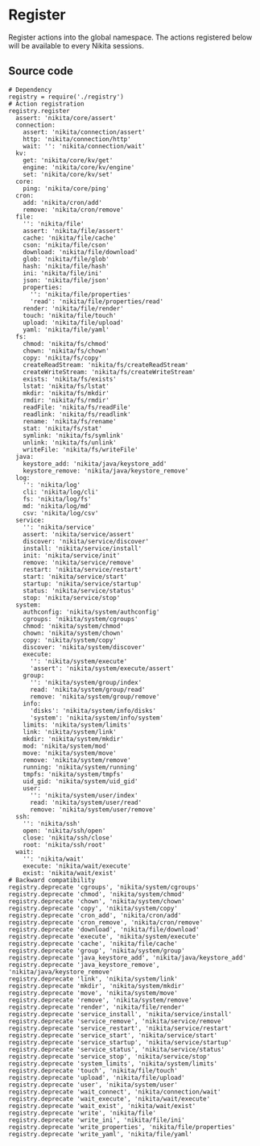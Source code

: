 
# Register

Register actions into the global namespace. The actions registered below will be
available to every Nikita sessions.

## Source code

    # Dependency
    registry = require('./registry')
    # Action registration
    registry.register
      assert: 'nikita/core/assert'
      connection:
        assert: 'nikita/connection/assert'
        http: 'nikita/connection/http'
        wait: '': 'nikita/connection/wait'
      kv:
        get: 'nikita/core/kv/get'
        engine: 'nikita/core/kv/engine'
        set: 'nikita/core/kv/set'
      core:
        ping: 'nikita/core/ping'
      cron:
        add: 'nikita/cron/add'
        remove: 'nikita/cron/remove'
      file:
        '': 'nikita/file'
        assert: 'nikita/file/assert'
        cache: 'nikita/file/cache'
        cson: 'nikita/file/cson'
        download: 'nikita/file/download'
        glob: 'nikita/file/glob'
        hash: 'nikita/file/hash'
        ini: 'nikita/file/ini'
        json: 'nikita/file/json'
        properties:
          '': 'nikita/file/properties'
          'read': 'nikita/file/properties/read'
        render: 'nikita/file/render'
        touch: 'nikita/file/touch'
        upload: 'nikita/file/upload'
        yaml: 'nikita/file/yaml'
      fs:
        chmod: 'nikita/fs/chmod'
        chown: 'nikita/fs/chown'
        copy: 'nikita/fs/copy'
        createReadStream: 'nikita/fs/createReadStream'
        createWriteStream: 'nikita/fs/createWriteStream'
        exists: 'nikita/fs/exists'
        lstat: 'nikita/fs/lstat'
        mkdir: 'nikita/fs/mkdir'
        rmdir: 'nikita/fs/rmdir'
        readFile: 'nikita/fs/readFile'
        readlink: 'nikita/fs/readlink'
        rename: 'nikita/fs/rename'
        stat: 'nikita/fs/stat'
        symlink: 'nikita/fs/symlink'
        unlink: 'nikita/fs/unlink'
        writeFile: 'nikita/fs/writeFile'
      java:
        keystore_add: 'nikita/java/keystore_add'
        keystore_remove: 'nikita/java/keystore_remove'
      log:
        '': 'nikita/log'
        cli: 'nikita/log/cli'
        fs: 'nikita/log/fs'
        md: 'nikita/log/md'
        csv: 'nikita/log/csv'
      service:
        '': 'nikita/service'
        assert: 'nikita/service/assert'
        discover: 'nikita/service/discover'
        install: 'nikita/service/install'
        init: 'nikita/service/init'
        remove: 'nikita/service/remove'
        restart: 'nikita/service/restart'
        start: 'nikita/service/start'
        startup: 'nikita/service/startup'
        status: 'nikita/service/status'
        stop: 'nikita/service/stop'
      system:
        authconfig: 'nikita/system/authconfig'
        cgroups: 'nikita/system/cgroups'
        chmod: 'nikita/system/chmod'
        chown: 'nikita/system/chown'
        copy: 'nikita/system/copy'
        discover: 'nikita/system/discover'
        execute:
          '': 'nikita/system/execute'
          'assert': 'nikita/system/execute/assert'
        group:
          '': 'nikita/system/group/index'
          read: 'nikita/system/group/read'
          remove: 'nikita/system/group/remove'
        info:
          'disks': 'nikita/system/info/disks'
          'system': 'nikita/system/info/system'
        limits: 'nikita/system/limits'
        link: 'nikita/system/link'
        mkdir: 'nikita/system/mkdir'
        mod: 'nikita/system/mod'
        move: 'nikita/system/move'
        remove: 'nikita/system/remove'
        running: 'nikita/system/running'
        tmpfs: 'nikita/system/tmpfs'
        uid_gid: 'nikita/system/uid_gid'
        user:
          '': 'nikita/system/user/index'
          read: 'nikita/system/user/read'
          remove: 'nikita/system/user/remove'
      ssh:
        '': 'nikita/ssh'
        open: 'nikita/ssh/open'
        close: 'nikita/ssh/close'
        root: 'nikita/ssh/root'
      wait:
        '': 'nikita/wait'
        execute: 'nikita/wait/execute'
        exist: 'nikita/wait/exist'
    # Backward compatibility
    registry.deprecate 'cgroups', 'nikita/system/cgroups'
    registry.deprecate 'chmod', 'nikita/system/chmod'
    registry.deprecate 'chown', 'nikita/system/chown'
    registry.deprecate 'copy', 'nikita/system/copy'
    registry.deprecate 'cron_add', 'nikita/cron/add'
    registry.deprecate 'cron_remove', 'nikita/cron/remove'
    registry.deprecate 'download', 'nikita/file/download'
    registry.deprecate 'execute', 'nikita/system/execute'
    registry.deprecate 'cache', 'nikita/file/cache'
    registry.deprecate 'group', 'nikita/system/group'
    registry.deprecate 'java_keystore_add', 'nikita/java/keystore_add'
    registry.deprecate 'java_keystore_remove', 'nikita/java/keystore_remove'
    registry.deprecate 'link', 'nikita/system/link'
    registry.deprecate 'mkdir', 'nikita/system/mkdir'
    registry.deprecate 'move', 'nikita/system/move'
    registry.deprecate 'remove', 'nikita/system/remove'
    registry.deprecate 'render', 'nikita/file/render'
    registry.deprecate 'service_install', 'nikita/service/install'
    registry.deprecate 'service_remove', 'nikita/service/remove'
    registry.deprecate 'service_restart', 'nikita/service/restart'
    registry.deprecate 'service_start', 'nikita/service/start'
    registry.deprecate 'service_startup', 'nikita/service/startup'
    registry.deprecate 'service_status', 'nikita/service/status'
    registry.deprecate 'service_stop', 'nikita/service/stop'
    registry.deprecate 'system_limits', 'nikita/system/limits'
    registry.deprecate 'touch', 'nikita/file/touch'
    registry.deprecate 'upload', 'nikita/file/upload'
    registry.deprecate 'user', 'nikita/system/user'
    registry.deprecate 'wait_connect', 'nikita/connection/wait'
    registry.deprecate 'wait_execute', 'nikita/wait/execute'
    registry.deprecate 'wait_exist', 'nikita/wait/exist'
    registry.deprecate 'write', 'nikita/file'
    registry.deprecate 'write_ini', 'nikita/file/ini'
    registry.deprecate 'write_properties', 'nikita/file/properties'
    registry.deprecate 'write_yaml', 'nikita/file/yaml'
